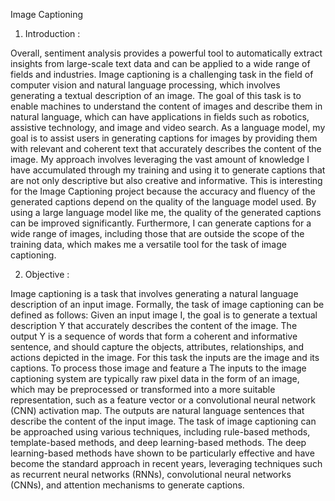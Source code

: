 Image Captioning

1.	Introduction :

Overall, sentiment analysis provides a powerful tool to automatically extract insights from large-scale text data and can be applied to a wide range of fields and industries. Image captioning is a challenging task in the field of computer vision and natural language processing, which involves generating a textual description of an image. The goal of this task is to enable machines to understand the content of images and describe them in natural language, which can have applications in fields such as robotics, assistive technology, and image and video search.
As a language model, my goal is to assist users in generating captions for images by providing them with relevant and coherent text that accurately describes the content of the image. My approach involves leveraging the vast amount of knowledge I have accumulated through my training and using it to generate captions that are not only descriptive but also creative and informative.
This is interesting for the Image Captioning project because the accuracy and fluency of the generated captions depend on the quality of the language model used. By using a large language model like me, the quality of the generated captions can be improved significantly. Furthermore, I can generate captions for a wide range of images, including those that are outside the scope of the training data, which makes me a versatile tool for the task of image captioning.


2.	Objective :

Image captioning is a task that involves generating a natural language description of an input image. Formally, the task of image captioning can be defined as follows:
Given an input image I, the goal is to generate a textual description Y that accurately describes the content of the image. The output Y is a sequence of words that form a coherent and informative sentence, and should capture the objects, attributes, relationships, and actions depicted in the image.
For this task the inputs are the image and its captions. To process those image and feature a The inputs to the image captioning system are typically raw pixel data in the form of an image, which may be preprocessed or transformed into a more suitable representation, such as a feature vector or a convolutional neural network (CNN) activation map. The outputs are natural language sentences that describe the content of the input image.
The task of image captioning can be approached using various techniques, including rule-based methods, template-based methods, and deep learning-based methods. The deep learning-based methods have shown to be particularly effective and have become the standard approach in recent years, leveraging techniques such as recurrent neural networks (RNNs), convolutional neural networks (CNNs), and attention mechanisms to generate captions.


